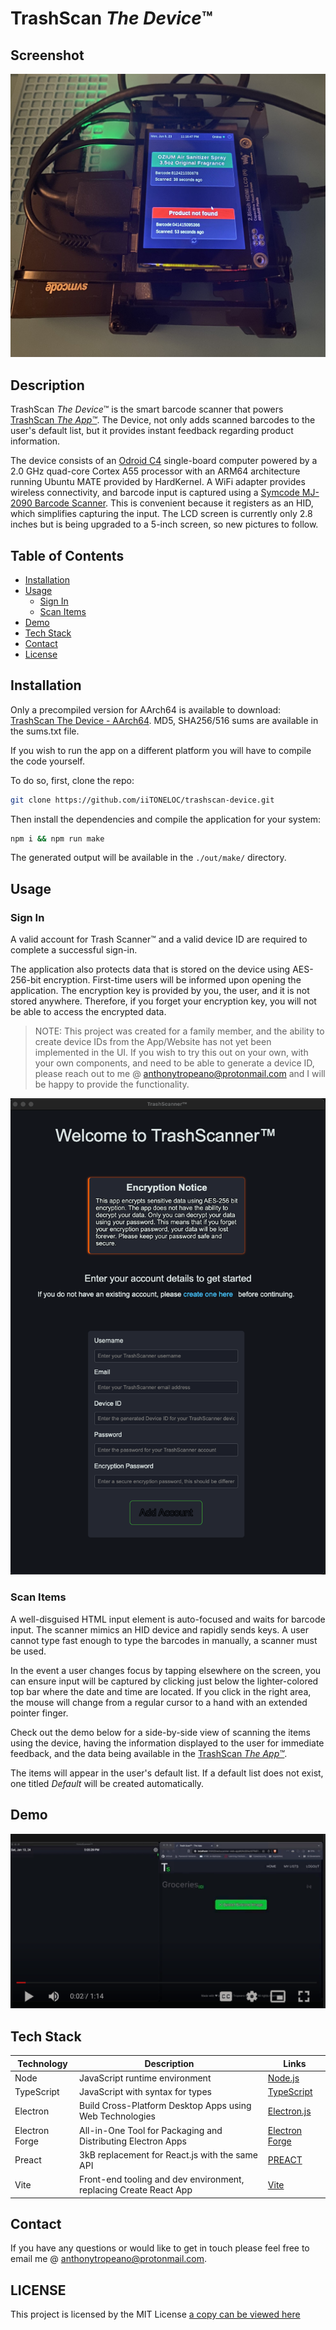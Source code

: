 # TrashScan _The Device_&trade;

## Screenshot

![TrashScanner](./assets/images/trashscanner_screenshot-min.jpg)

## Description

TrashScan _The Device_&trade; is the smart barcode scanner that powers [TrashScan _The App&trade;_](https://github.com/iiTONELOC/trashscan-app). The Device, not only adds scanned barcodes to the user's default list, but it provides instant feedback regarding product information.

The device consists of an [Odroid C4](https://www.hardkernel.com/shop/odroid-c4/) single-board computer powered by a 2.0 GHz quad-core Cortex A55 processor with an ARM64 architecture running Ubuntu MATE provided by HardKernel. A WiFi adapter provides wireless connectivity, and barcode input is captured using a [Symcode MJ-2090 Barcode Scanner](https://www.symcode.cn/product_4/47.html). This is convenient because it registers as an HID, which simplifies capturing the input. The LCD screen is currently only 2.8 inches but is being upgraded to a 5-inch screen, so new pictures to follow.

## Table of Contents

- [Installation](#installation)
- [Usage](#usage)  
  - [Sign In](#sign-in)  
  - [Scan Items](#scan-items)
- [Demo](#demo)
- [Tech Stack](#tech-stack)
- [Contact](#contact)
- [License](#license)

## Installation

Only a precompiled version for AArch64 is available to download: [TrashScan The Device - AArch64](https://github.com/iiTONELOC/trashscan-device/tree/download/linux/arm64/deb). MD5, SHA256/516 sums are available in the sums.txt file.

If you wish to run the app on a different platform you will have to compile the code yourself.

To do so, first, clone the repo:

```bash
git clone https://github.com/iiTONELOC/trashscan-device.git
```

Then install the dependencies and compile the application for your system:

```bash
npm i && npm run make
```

The generated output will be available in the `./out/make/` directory.

## Usage

### Sign In

A valid account for Trash Scanner&trade; and a valid device ID are required to complete a successful sign-in.

The application also protects data that is stored on the device using AES-256-bit encryption. First-time users will be informed
upon opening the application. The encryption key is provided by you, the user, and it is not stored anywhere. Therefore, if you forget your encryption key, you will not be able to access the encrypted data.

> NOTE: This project was created for a family member, and the ability to create device IDs from the App/Website has not yet been implemented in the UI. If you wish to try this out on your own, with your own components, and need to be able to generate a device ID, please reach out to me @ [anthonytropeano@protonmail.com](mailto:anthonytropeano@protonmail.com) and I will be happy to provide the functionality.

![Sign-up Screen, encryption warning](./assets/images/sign-up-min.png)

### Scan Items

A well-disguised HTML input element is auto-focused and waits for barcode input. The scanner mimics an HID device and rapidly sends keys. A user cannot type fast enough to type the barcodes in manually, a scanner must be used.

In the event a user changes focus by tapping elsewhere on the screen, you can ensure input will be captured by clicking just below the lighter-colored top bar where the date and time are located. If you click in the right area, the mouse will change from a regular cursor to a hand with an extended pointer finger.

Check out the demo below for a side-by-side view of scanning the items using the device, having the information displayed to the user for immediate feedback, and the data being available in the [TrashScan _The App&trade;_](https://github.com/iiTONELOC/trashscan-app).

The items will appear in the user's default list. If a default list does not exist, one titled _Default_ will be created automatically.

## Demo

[![Demo](./assets/images/demopreview-min.png)](https://drive.google.com/file/d/1ziXeSa1Nub1O0t2iqD4VylADp-xsuz8o/view?usp=sharing)

## Tech Stack

| Technology     | Description                                                       | Links                                           |
| -------------- | ----------------------------------------------------------------- | ----------------------------------------------- |
| Node           | JavaScript runtime environment                                    | [Node.js](https://nodejs.org/en/about)          |
| TypeScript     | JavaScript with syntax for types                                  | [TypeScript](https://www.typescriptlang.org/)   |
| Electron       | Build Cross-Platform Desktop Apps using Web Technologies          | [Electron.js](https://www.electronjs.org/)      |
| Electron Forge | All-in-One Tool for Packaging and Distributing Electron Apps      | [Electron Forge](https://www.electronforge.io/) |
| Preact         | 3kB replacement for React.js with the same API                    | [PREACT](https://preactjs.com/)                 |
| Vite           | Front-end tooling and dev environment, replacing Create React App | [Vite](https://vitejs.dev/)                     |

## Contact

If you have any questions or would like to get in touch please feel free to email me @ [anthonytropeano@protonmail.com](mailto:anthonytropeano@protonmail.com).

## LICENSE

This project is licensed by the MIT License [a copy can be viewed here](./LICENSE)
